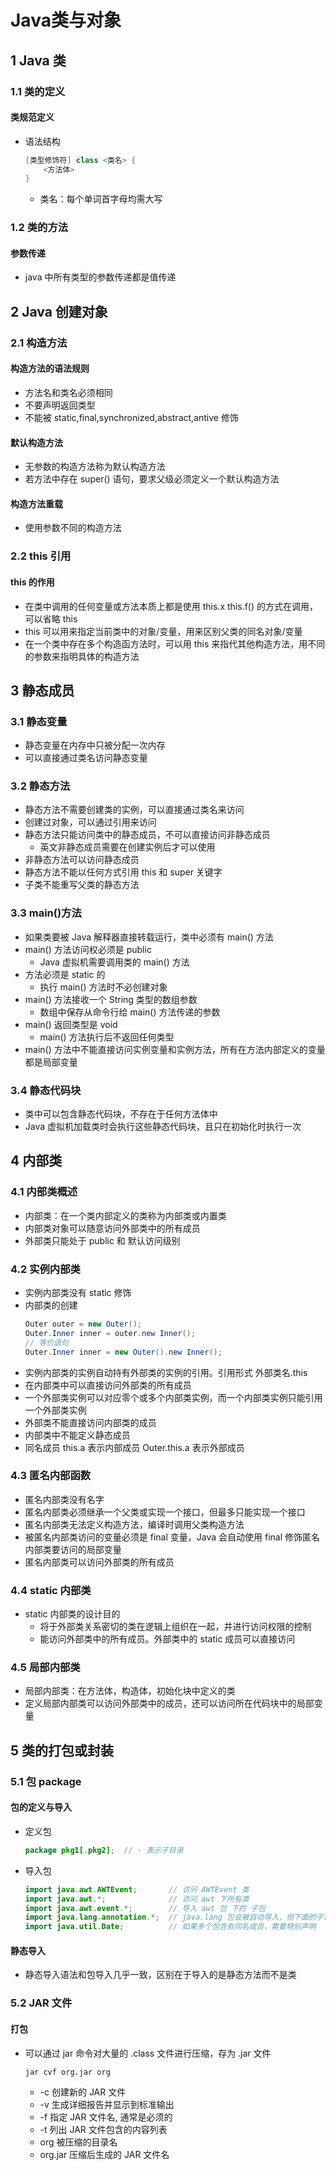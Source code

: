 <link rel=stylesheet href=style.css>

<h1> Java类与对象 </h1>
<h2> 1 Java 类 </h2>
<h3> 1.1 类的定义 </h3>
<h4> 类规范定义 </h4>

  - 语法结构
    ```java
    [类型修饰符] class <类名> {
        <方法体>
    }
    ```
    - 类名：每个单词首字母均需大写

<h3> 1.2 类的方法 </h3>
<h4> 参数传递 </h4>

  - java 中所有类型的参数传递都是值传递

<h2> 2 Java 创建对象 </h2>
<h3> 2.1 构造方法 </h3>
<h4> 构造方法的语法规则 </h4>

  - 方法名和类名必须相同
  - 不要声明返回类型
  - 不能被 static,final,synchronized,abstract,antive 修饰

<h4> 默认构造方法 </h4>

  - 无参数的构造方法称为默认构造方法
  - 若方法中存在 super() 语句，要求父级必须定义一个默认构造方法

<h4> 构造方法重载 </h4>

  - 使用参数不同的构造方法

<h3> 2.2 this 引用 </h3>
<h4> this 的作用 </h4>

  - 在类中调用的任何变量或方法<span class=imp>本质上都是使用 this.x this.f() 的方式</span>在调用，可以省略 this
  - this 可以用来指定当前类中的对象/变量，用来区别父类的同名对象/变量
  - 在一个类中存在多个构造函方法时，可以用 this 来指代其他构造方法，用不同的参数来指明具体的构造方法

<h2> 3 静态成员 </h2>
<h3> 3.1 静态变量 </h3>

  - 静态变量在内存中只被分配一次内存
  - 可以直接通过类名访问静态变量

<h3> 3.2 静态方法 </h3>

  - <span class=imp>静态方法不需要创建类的实例，可以直接通过类名来访问</span>
  - 创建过对象，可以通过引用来访问
  - 静态方法只能访问类中的静态成员，不可以直接访问非静态成员
    - 英文非静态成员需要在创建实例后才可以使用
  - 非静态方法可以访问静态成员
  - 静态方法不能以任何方式引用 this 和 super 关键字
  - 子类不能重写父类的静态方法

<h3> 3.3 main()方法 </h3>

  - <span class=imp>如果类要被 Java 解释器直接转载运行，类中必须有 main() 方法</span>
  - main() 方法访问权必须是 public
    - Java 虚拟机需要调用类的 main() 方法
  - 方法必须是 static 的
    - 执行 main() 方法时不必创建对象
  - main() 方法接收一个 String 类型的数组参数
    - 数组中保存从命令行给 main() 方法传递的参数
  - main() 返回类型是 void
    - main() 方法执行后不返回任何类型
  - main() 方法中不能直接访问实例变量和实例方法，所有在方法内部定义的变量都是局部变量

<h3> 3.4 静态代码块 </h3>

  - 类中可以包含静态代码块，不存在于任何方法体中
  - Java 虚拟机加载类时会执行这些静态代码块，且只在初始化时执行一次

<h2> 4 内部类 </h2>
<h3> 4.1 内部类概述 </h3>

  - 内部类：在一个类内部定义的类称为内部类或内置类
  - <span class=imp>内部类对象可以随意访问外部类中的所有成员</span>
  - 外部类只能处于 public 和 默认访问级别

<h3> 4.2 实例内部类  </h3>

  - 实例内部类没有 static 修饰
  - 内部类的创建
    ```java
    Outer outer = new Outer();
    Outer.Inner inner = outer.new Inner();
    // 等价语句
    Outer.Inner inner = new Outer().new Inner();
    ```
  - 实例内部类的实例自动持有外部类的实例的引用。引用形式 外部类名.this
  - 在内部类中可以直接访问外部类的所有成员
  - 一个外部类实例可以对应零个或多个内部类实例，而一个内部类实例只能引用一个外部类实例
  - 外部类不能直接访问内部类的成员
  - 内部类中不能定义静态成员
  - 同名成员 this.a 表示内部成员 Outer.this.a 表示外部成员

<h3> 4.3 匿名内部函数 </h3>

  - 匿名内部类没有名字
  - 匿名内部类必须继承一个父类或实现一个接口，但最多只能实现一个接口
  - 匿名内部类无法定义构造方法，编译时调用父类构造方法
  - 被匿名内部类访问的变量必须是 final 变量，Java 会自动使用 final 修饰匿名内部类要访问的局部变量
  - 匿名内部类可以访问外部类的所有成员

<h3> 4.4 static 内部类 </h3>

  - static 内部类的设计目的
    - 将于外部类关系密切的类在逻辑上组织在一起，并进行访问权限的控制
    - 能访问外部类中的所有成员。外部类中的 static 成员可以直接访问

<h3> 4.5 局部内部类 </h3>

  - 局部内部类：在方法体，构造体，初始化块中定义的类
  - 定义局部内部类可以访问外部类中的成员，还可以访问所在代码块中的局部变量

<h2> 5 类的打包或封装 </h2>
<h3> 5.1 包 package </h3>
<h4> 包的定义与导入 </h4>

  - 定义包
    ```java
    package pkg1[.pkg2];  // · 表示子目录
    ```
  - 导入包
    ```java
    import java.awt.AWTEvent;       // 访问 AWTEvent 类
    import java.awt.*;              // 访问 awt 下所有类
    import java.awt.event.*;        // 导入 awt 包 下的 子包
    import java.lang.annotation.*;  // java.lang 包会被自动导入，但下面的子包需要显示声明
    import java.util.Date;          // 如果多个包含有同名成员，需要特别声明
    ```

<h4> 静态导入 </h4>

  - 静态导入语法和包导入几乎一致，区别在于导入的是静态方法而不是类

<h3> 5.2 JAR 文件 </h3>
<h4> 打包 </h4>

  - 可以通过 jar 命令对大量的 .class 文件进行压缩，存为 .jar 文件
    ```
    jar cvf org.jar org
    ```
    - -c 创建新的 JAR 文件
    - -v 生成详细报告并显示到标准输出
    - -f 指定 JAR 文件名, 通常是必须的
    - -t 列出 JAR 文件包含的内容列表
    - org 被压缩的目录名
    - org.jar 压缩后生成的 JAR 文件名